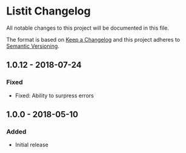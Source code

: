 # Listit Changelog

All notable changes to this project will be documented in this file.

The format is based on [Keep a Changelog](http://keepachangelog.com/) and this project adheres to [Semantic Versioning](http://semver.org/).

## 1.0.12 - 2018-07-24
### Fixed
- Fixed: Ability to surpress errors

## 1.0.0 - 2018-05-10
### Added
- Initial release
